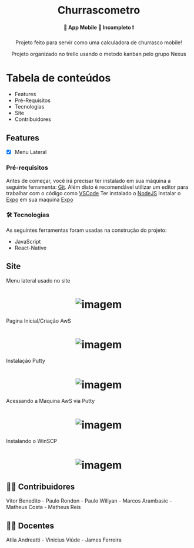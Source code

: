 <h1 align="center">Churrascometro</h1>
 <h4 align="center"> 
	🚧  App Mobile  🚀 Incompleto ❗
</h4>
<p align="center">Projeto feito para servir como uma calculadora de churrasco mobile!</p>
<p align="center"> Projeto organizado no trello usando o metodo kanban pelo grupo Nexus </p>

Tabela de conteúdos
=================
<!--ts-->
   * Features
   * Pré-Requisitos
   * Tecnologias
   * Site
   * Contribuidores 
<!--te-->

<h2>Features</h2>

- [x] Menu Lateral 

### Pré-requisitos

Antes de começar, você irá precisar ter instalado em sua máquina a seguinte ferramenta:
[Git](https://git-scm.com). 
Além disto é recomendável utilizar um editor para trabalhar com o código como [VSCode](https://code.visualstudio.com/)
Ter instalado o [NodeJS](https://nodejs.org/en/)
Instalar o  [Expo](https://docs.expo.dev/get-started/installation/) em sua maquina [Expo](https://docs.expo.dev/get-started/installation/)

### 🛠 Tecnologias

As seguintes ferramentas foram usadas na construção do projeto:

- JavaScript
- React-Native

## Site 

<p> Menu lateral usado no site </p>
<h1 align="center">
  <img alt="imagem" title="#imagem" src="print_site_md/menu_lateral.png" />
</h1>


<p> Pagina Inicial/Criação AwS </p>
<h1 align="center">
  <img alt="imagem" title="#imagem" src="print_site_md/pagina_inicial.png" />
</h1>

<p> Instalação Putty</p>
<h1 align="center">
  <img alt="imagem" title="#imagem" src="print_site_md/instalacao_putty.png" />
</h1>

<p> Acessando a Maquina AwS via Putty </p>
<h1 align="center">
  <img alt="imagem" title="#imagem" src="print_site_md/acessar_via_putty.png" />
</h1>

<p> Instalando o WinSCP </p>
<h1 align="center">
  <img alt="imagem" title="#imagem" src="print_site_md/winSCP.png" />
</h1>






## 👨‍💻 Contribuidores

Vitor Benedito - Paulo Rondon -
Paulo Willyan - Marcos Arambasic -
Matheus Costa - Matheus Reis

## 👨‍🏫 Docentes
Atila Andreatti - Vinicius Viúde - James Ferreira 
